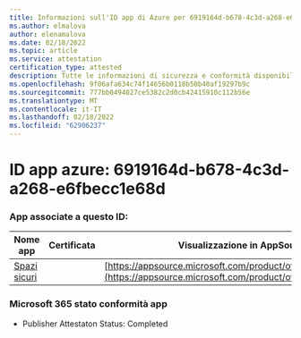 ```yaml
---
title: Informazioni sull'ID app di Azure per 6919164d-b678-4c3d-a268-e6fbecc1e68d
ms.author: elmalova
author: elenamalova
ms.date: 02/18/2022
ms.topic: article
ms.service: attestation
certification_type: attested
description: Tutte le informazioni di sicurezza e conformità disponibili per 6919164d-b678-4c3d-a268-e6fbecc1e68d.
ms.openlocfilehash: 9f06afa634c74f14656b0118b50b40af19297b9c
ms.sourcegitcommit: 777bb0494027ce5382c2d0cb42415910c112b56e
ms.translationtype: MT
ms.contentlocale: it-IT
ms.lasthandoff: 02/18/2022
ms.locfileid: "62906237"
---
```

# <a name="azure-app-id-6919164d-b678-4c3d-a268-e6fbecc1e68d"></a>ID app azure: 6919164d-b678-4c3d-a268-e6fbecc1e68d


### <a name="apps-associated-with-this-id"></a>App associate a questo ID:
| **Nome app** | **Certificata** | **Visualizzazione in AppSource** |
|--------------|---------------|-----------------------|
| [Spazi sicuri](https://docs.microsoft.com/microsoft-365-app-certification/forward/WA200002691) |  | [https://appsource.microsoft.com/product/office/WA200002691](https://appsource.microsoft.com/product/office/WA200002691) |

### <a name="microsoft-365-app-compliance-status"></a>Microsoft 365 stato conformità app
- Publisher Attestaton Status: Completed
